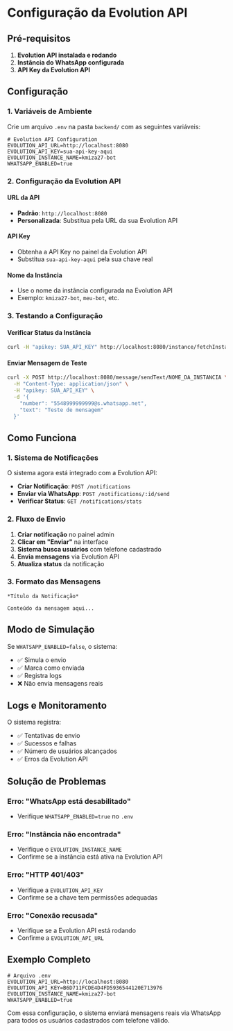 # Configuração da Evolution API

## Pré-requisitos

1. **Evolution API instalada e rodando**
2. **Instância do WhatsApp configurada**
3. **API Key da Evolution API**

## Configuração

### 1. Variáveis de Ambiente

Crie um arquivo `.env` na pasta `backend/` com as seguintes variáveis:

```env
# Evolution API Configuration
EVOLUTION_API_URL=http://localhost:8080
EVOLUTION_API_KEY=sua-api-key-aqui
EVOLUTION_INSTANCE_NAME=kmiza27-bot
WHATSAPP_ENABLED=true
```

### 2. Configuração da Evolution API

#### URL da API
- **Padrão**: `http://localhost:8080`
- **Personalizada**: Substitua pela URL da sua Evolution API

#### API Key
- Obtenha a API Key no painel da Evolution API
- Substitua `sua-api-key-aqui` pela sua chave real

#### Nome da Instância
- Use o nome da instância configurada na Evolution API
- Exemplo: `kmiza27-bot`, `meu-bot`, etc.

### 3. Testando a Configuração

#### Verificar Status da Instância
```bash
curl -H "apikey: SUA_API_KEY" http://localhost:8080/instance/fetchInstances
```

#### Enviar Mensagem de Teste
```bash
curl -X POST http://localhost:8080/message/sendText/NOME_DA_INSTANCIA \
  -H "Content-Type: application/json" \
  -H "apikey: SUA_API_KEY" \
  -d '{
    "number": "5548999999999@s.whatsapp.net",
    "text": "Teste de mensagem"
  }'
```

## Como Funciona

### 1. Sistema de Notificações

O sistema agora está integrado com a Evolution API:

- **Criar Notificação**: `POST /notifications`
- **Enviar via WhatsApp**: `POST /notifications/:id/send`
- **Verificar Status**: `GET /notifications/stats`

### 2. Fluxo de Envio

1. **Criar notificação** no painel admin
2. **Clicar em "Enviar"** na interface
3. **Sistema busca usuários** com telefone cadastrado
4. **Envia mensagens** via Evolution API
5. **Atualiza status** da notificação

### 3. Formato das Mensagens

```
*Título da Notificação*

Conteúdo da mensagem aqui...
```

## Modo de Simulação

Se `WHATSAPP_ENABLED=false`, o sistema:
- ✅ Simula o envio
- ✅ Marca como enviada
- ✅ Registra logs
- ❌ Não envia mensagens reais

## Logs e Monitoramento

O sistema registra:
- ✅ Tentativas de envio
- ✅ Sucessos e falhas
- ✅ Número de usuários alcançados
- ✅ Erros da Evolution API

## Solução de Problemas

### Erro: "WhatsApp está desabilitado"
- Verifique `WHATSAPP_ENABLED=true` no `.env`

### Erro: "Instância não encontrada"
- Verifique o `EVOLUTION_INSTANCE_NAME`
- Confirme se a instância está ativa na Evolution API

### Erro: "HTTP 401/403"
- Verifique a `EVOLUTION_API_KEY`
- Confirme se a chave tem permissões adequadas

### Erro: "Conexão recusada"
- Verifique se a Evolution API está rodando
- Confirme a `EVOLUTION_API_URL`

## Exemplo Completo

```env
# Arquivo .env
EVOLUTION_API_URL=http://localhost:8080
EVOLUTION_API_KEY=B6D711FCDE4D4FD5936544120E713976
EVOLUTION_INSTANCE_NAME=kmiza27-bot
WHATSAPP_ENABLED=true
```

Com essa configuração, o sistema enviará mensagens reais via WhatsApp para todos os usuários cadastrados com telefone válido. 